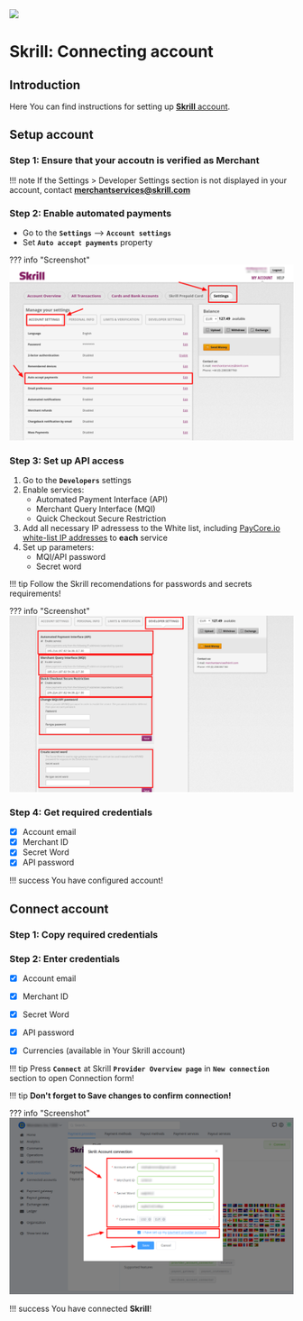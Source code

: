 <img src="https://static.openfintech.io/payment_providers/skrill/logo.svg?w=400" width="400px">

# Skrill: Connecting account

## Introduction

Here You can find  instructions for setting up <a href="https://account.skrill.com/" target="_blank" rel="noopener">**Skrill**  account</a>.

## Setup account

### Step 1: Ensure that your accoutn is verified as Merchant

!!! note
    If the Settings > Developer Settings section is not displayed in your account, contact <a href="mailto:support@paycore.io" target="_blank" rel="noopener"><b>merchantservices@skrill.com</b></a>

### Step 2: Enable automated payments

- Go to the **`Settings`** —> **`Account settings`**
- Set **`Auto accept payments`** property

??? info "Screenshot"
    [![Settings](images/acc_settings_1.png)](images/acc_settings_1.png)


### Step 3: Set up API access

1. Go to the **`Developers`** settings
2. Enable services:
    - Automated Payment Interface (API)
    - Merchant Query Interface (MQI)
    - Quick Checkout Secure Restriction
3. Add all necessary IP adressess to the White list, including  [PayСore.io white-list IP addresses](/ips/#white-list-ip-addresses) to **each** service
4. Set up parameters:
    - MQI/API password 
    - Secret word

!!! tip
    Follow the Skrill recomendations for passwords and secrets requirements!

??? info "Screenshot"
    [![Settings](images/acc_dev_settings_1.png)](images/acc_dev_settings_1.png)

### Step 4: Get required credentials

- [x] Account email
- [x] Merchant ID
- [x] Secret Word
- [x] API password

!!! success
    You have configured account!




## Connect account

### Step 1: Copy required credentials


### Step 2: Enter credentials

- [x] Account email
- [x] Merchant ID
- [x] Secret Word
- [x] API password
- [x] Currencies (available in Your Skrill account)



!!! tip
    Press **```Connect```** at Skrill **```Provider Overview page```** in **```New connection```** section to open Connection form!


!!! tip
    **Don't forget to Save changes to confirm connection!**

??? info "Screenshot"
    [![Connect](images/skrill-step_connect.png)](images/skrill-step_connect.png)


!!! success
    You have connected **Skrill**!